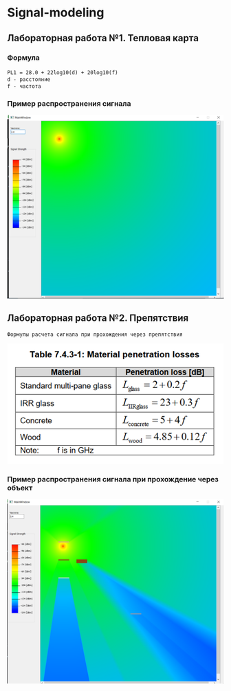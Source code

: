 # Signal-modeling


## Лабораторная работа №1. Тепловая карта
### Формула
    PL1 = 28.0 + 22log10(d) + 20log10(f)
    d - расстояние
    f - частота
### Пример распространения сигнала
<img src = "image_src/lab1.png">

## Лабораторная работа №2. Препятствия
    Формулы расчета сигнала при прохождения через препятствия

<img src = "image_src/formula_material.png">

### Пример распространения сигнала при прохождение через объект
<img src = "image_src/lab2.png">